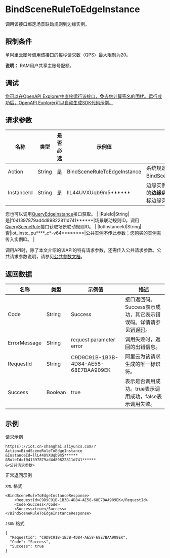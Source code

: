 # BindSceneRuleToEdgeInstance

调用该接口绑定场景联动规则到边缘实例。

## 限制条件

单阿里云账号调用该接口的每秒请求数（QPS）最大限制为20。

**说明：** RAM用户共享主账号配额。

## 调试

[您可以在OpenAPI Explorer中直接运行该接口，免去您计算签名的困扰。运行成功后，OpenAPI Explorer可以自动生成SDK代码示例。](https://api.aliyun.com/#product=Iot&api=BindSceneRuleToEdgeInstance&type=RPC&version=2018-01-20)

## 请求参数

|名称|类型|是否必选|示例值|描述|
|--|--|----|---|--|
|Action|String|是|BindSceneRuleToEdgeInstance|系统规定参数。取值：BindSceneRuleToEdgeInstance。 |
|InstanceId|String|是|llL44UVXUqb9m5\*\*\*\*\*\*|边缘实例的ID。在[边缘计算控制台](https://iot.console.aliyun.com/le/instance/list)的**边缘实例**页面中，鼠标悬浮在目标边缘实例名称上获取ID。

 您也可以调用[QueryEdgeInstance](~~135214~~)接口获取。 |
|RuleId|String|是|f041397879ad4d89822811d741\*\*\*\*\*\*|场景联动规则ID。调用[QuerySceneRule](~~169498~~)接口获取场景联动规则ID。 |
|IotInstanceId|String|否|iot\_instc\_pu\*\*\*\*\_c\*-v64\*\*\*\*\*\*\*\*|公共实例不传此参数；您购买的实例需传入实例ID。 |

调用API时，除了本文介绍的该API的特有请求参数，还需传入公共请求参数。公共请求参数说明，请参见[公共参数文档](~~135196~~)。

## 返回数据

|名称|类型|示例值|描述|
|--|--|---|--|
|Code|String|Success|接口返回码。Success表示成功，其它表示错误码。详情请参见[错误码](~~135200~~)。 |
|ErrorMessage|String|request parameter error|调用失败时，返回的出错信息。 |
|RequestId|String|C9D9C91B-1B3B-4D84-AE58-68E7BAA909EK|阿里云为该请求生成的唯一标识符。 |
|Success|Boolean|true|表示是否调用成功。true表示调用成功，false表示调用失败。 |

## 示例

请求示例

```
http(s)://iot.cn-shanghai.aliyuncs.com/?Action=BindSceneRuleToEdgeInstance
&InstanceId=llL44UVXUqb9m5******
&RuleId=f041397879ad4d89822811d741******
&<公共请求参数>
```

正常返回示例

`XML` 格式

```
<BindSceneRuleToEdgeInstanceResponse>
    <RequestId>C9D9C91B-1B3B-4D84-AE58-68E7BAA909EK</RequestId>
    <Code>Success</Code>
    <Success>true</Success>
</BindSceneRuleToEdgeInstanceResponse>
```

`JSON` 格式

```
{
  "RequestId": "C9D9C91B-1B3B-4D84-AE58-68E7BAA909EK",
  "Code": "Success",
  "Success": true
}
```

